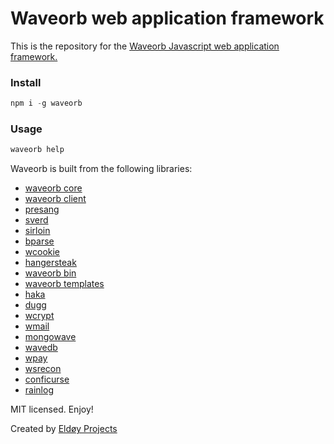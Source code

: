 # Waveorb web application framework

This is the repository for the [Waveorb Javascript web application framework.](https://waveorb.com)

### Install
```javascript
npm i -g waveorb
```

### Usage
```javascript
waveorb help
```

Waveorb is built from the following libraries:

* [waveorb core](https://github.com/eldoy/waveorb-core)
* [waveorb client](https://github.com/eldoy/waveorb-client)
* [presang](https://github.com/eldoy/presang)
* [sverd](https://github.com/eldoy/sverd)
* [sirloin](https://github.com/eldoy/sirloin)
* [bparse](https://github.com/eldoy/bparse)
* [wcookie](https://github.com/eldoy/wcookie)
* [hangersteak](https://github.com/eldoy/hangersteak)
* [waveorb bin](https://github.com/eldoy/waveorb-bin)
* [waveorb templates](https://github.com/eldoy/waveorb-templates)
* [haka](https://github.com/eldoy/haka)
* [dugg](https://github.com/eldoy/dugg)
* [wcrypt](https://github.com/eldoy/wcrypt)
* [wmail](https://github.com/eldoy/wmail)
* [mongowave](https://github.com/eldoy/mongowave)
* [wavedb](https://github.com/eldoy/wavedb)
* [wpay](https://github.com/eldoy/wpay)
* [wsrecon](https://github.com/eldoy/wsrecon)
* [conficurse](https://github.com/eldoy/conficurse)
* [rainlog](https://github.com/eldoy/rainlog)

MIT licensed. Enjoy!

Created by [Eldøy Projects](https://eldoy.com)